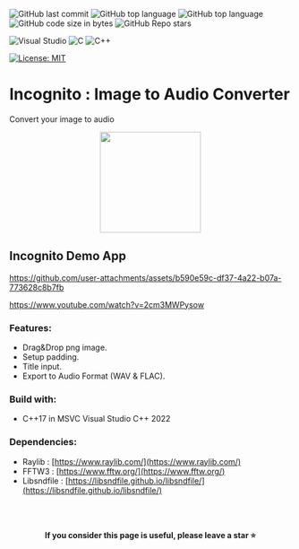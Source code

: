 ![GitHub last commit](https://img.shields.io/github/last-commit/UFTHaq/Incognito?style=for-the-badge)
![GitHub top language](https://img.shields.io/github/languages/top/UFTHaq/Incognito?logo=cpp&style=for-the-badge)
![GitHub top language](https://img.shields.io/github/languages/top/UFTHaq/Incognito?label=Raylib&logo=raylib&logoColor=black&style=for-the-badge)
![GitHub code size in bytes](https://img.shields.io/github/languages/code-size/UFTHaq/Incognito?style=for-the-badge)
![GitHub Repo stars](https://img.shields.io/github/stars/UFTHaq/Incognito?color=red&style=for-the-badge)

![Visual Studio](https://img.shields.io/badge/Visual%20Studio-5C2D91.svg?style=for-the-badge&logo=visual-studio&logoColor=white)
![C](https://img.shields.io/badge/c-%2300599C.svg?style=for-the-badge&logo=c&logoColor=white)
![C++](https://img.shields.io/badge/c++-%2300599C.svg?style=for-the-badge&logo=c%2B%2B&logoColor=white)

[![License: MIT](https://img.shields.io/badge/License-MIT-yellow.svg?style=for-the-badge)](https://opensource.org/licenses/MIT)

# Incognito : Image to Audio Converter
Convert your image to audio

<div align="center">
  <img src="https://github.com/user-attachments/assets/09ef1ec2-6484-4f33-91fb-1071425a74c5" width=180/>
</div>

## Incognito Demo App
https://github.com/user-attachments/assets/b590e59c-df37-4a22-b07a-773628c8b7fb

https://www.youtube.com/watch?v=2cm3MWPysow

### Features:
- Drag&Drop png image.
- Setup padding.
- Title input.
- Export to Audio Format (WAV & FLAC).

### Build with:
- C++17 in MSVC Visual Studio C++ 2022

### Dependencies:
- Raylib : [https://www.raylib.com/](https://www.raylib.com/)
- FFTW3 : [https://www.fftw.org/](https://www.fftw.org/)
- Libsndfile : [https://libsndfile.github.io/libsndfile/](https://libsndfile.github.io/libsndfile/)

<br></br>

<p align="center">
  <b>If you consider this page is useful, please leave a star ⭐</b>
</p>
